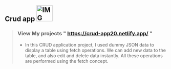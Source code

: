 ## Crud app <img alt="IMG" height="50" src="https://images.app.goo.gl/XTrePcpyqoTHz37F9"/>

> ### **View My projects** " https://crud-app20.netlify.app/ " ###
> 
> - In this CRUD application project, I used dummy JSON data to display a table using fetch operations. We can add new data to the table, and also edit and delete data instantly. All these operations are performed using the fetch concept.